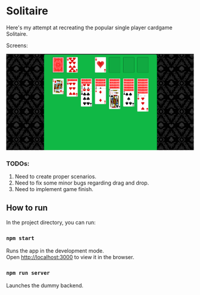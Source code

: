# Solitaire

Here's my attempt at recreating the popular single player cardgame Solitaire.

Screens: 

![alt text](image.png)


### TODOs: 

1. Need to create proper scenarios. 
2. Need to fix some minor bugs regarding drag and drop.
3. Need to implement game finish. 

## How to run

In the project directory, you can run:

### `npm start`

Runs the app in the development mode.\
Open [http://localhost:3000](http://localhost:3000) to view it in the browser.

### `npm run server`

Launches the dummy backend. 

